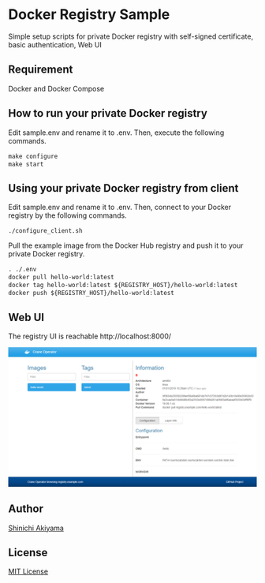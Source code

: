 Docker Registry Sample
======================

Simple setup scripts for private Docker registry with self-signed certificate, basic authentication, Web UI

Requirement
-----------

Docker and Docker Compose

How to run your private Docker registry
---------------------------------------

Edit sample.env and rename it to .env. Then, execute the following commands.

```console
make configure
make start
```

Using your private Docker registry from client
----------------------------------------------

Edit sample.env and rename it to .env. Then, connect to your Docker registry by the following commands.

```console
./configure_client.sh
```

Pull the example image from the Docker Hub registry and push it to your private Docker registry.

```console
. ./.env
docker pull hello-world:latest
docker tag hello-world:latest ${REGISTRY_HOST}/hello-world:latest
docker push ${REGISTRY_HOST}/hello-world:latest
```

Web UI
------

The registry UI is reachable http://localhost:8000/

![crane_operator.png](crane_operator.png)

Author
------

[Shinichi Akiyama](https://github.com/shakiyam)

License
-------

[MIT License](https://opensource.org/licenses/MIT)
